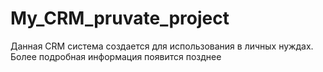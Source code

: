 # My_CRM_pruvate_project
Данная CRM система создается для использования в личных нуждах. Более подробная информация появится позднее
